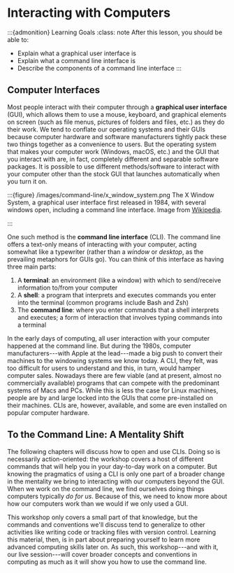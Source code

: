 # Interacting with Computers

:::{admonition} Learning Goals
:class: note
After this lesson, you should be able to:

* Explain what a graphical user interface is
* Explain what a command line interface is
* Describe the components of a command line interface
:::


## Computer Interfaces

Most people interact with their computer through a **graphical user interface**
(GUI), which allows them to use a mouse, keyboard, and graphical elements on
screen (such as file menus, pictures of folders and files, etc.) as they do
their work. We tend to conflate our operating systems and their GUIs because
computer hardware and software manufacturers tightly pack these two things
together as a convenience to users. But the operating system that makes your
computer work (Windows, macOS, etc.) and the GUI that you interact with are, in
fact, completely different and separable software packages. It is possible to
use different methods/software to interact with your computer other than the
stock GUI that launches automatically when you turn it on.

:::{figure} /images/command-line/x_window_system.png
The X Window System, a graphical user interface first released in 1984, with
several windows open, including a command line interface. Image from
[Wikipedia][wiki-x].

[wiki-x]: https://en.wikipedia.org/wiki/Shell_(computing)#/media/File:X-Window-System.png
:::

One such method is the **command line interface** (CLI). The command line
offers a text-only means of interacting with your computer, acting somewhat
like a typewriter (rather than a *window* or *desktop*, as the prevailing
metaphors for GUIs go). You can think of this interface as having three main
parts:

1. A **terminal**: an environment (like a window) with which to send/receive
information to/from your computer
2. A **shell**: a program that interprets and executes commands you enter into
the terminal (common programs include Bash and Zsh)
3. The **command line**: where you enter commands that a shell interprets and
executes; a form of interaction that involves typing commands into a terminal

In the early days of computing, all user interaction with your computer
happened at the command line. But during the 1980s, computer
manufacturers---with Apple at the lead---made a big push to convert their
machines to the windowing systems we know today. A CLI, they felt, was too
difficult for users to understand and this, in turn, would hamper computer
sales. Nowadays there are few viable (and at present, almost no commercially
available) programs that can compete with the predominant systems of Macs and
PCs. While this is less the case for Linux machines, people are by and large
locked into the GUIs that come pre-installed on their machines. CLIs are,
however, available, and some are even installed on popular computer hardware.

## To the Command Line: A Mentality Shift

The following chapters will discuss how to open and use CLIs. Doing so is
necessarily action-oriented: the workshop covers a host of different commands
that will help you in your day-to-day work on a computer. But knowing the
pragmatics of using a CLI is only one part of a broader change in the mentality
we bring to interacting with our computers beyond the GUI. When we work on the
command line, we find ourselves doing things computers typically _do for us_.
Because of this, we need to know more about how our computers work than we
would if we only used a GUI.

This workshop only covers a small part of that knowledge, but the commands and
conventions we'll discuss tend to generalize to other activities like writing
code or tracking files with version control. Learning this material, then, is
in part about preparing yourself to learn more advanced computing skills later
on. As such, this workshop---and with it, our live session---will cover broader
concepts and conventions in computing as much as it will show you how to use
the command line.

